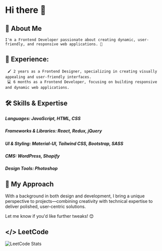 # Hi there 👋
## 💫 About Me
    I'm a Frontend Developer passionate about creating dynamic, user-friendly, and responsive web applications. 🚀
   ## 🌟 Experience:
     🖌️ 2 years as a Frontend Designer, specializing in creating visually appealing and user-friendly interfaces.
     💻 6 months as a Frontend Developer, focusing on building responsive and dynamic web applications.
   ## 🛠 Skills & Expertise
   ##### Languages: JavaScript, HTML, CSS
   ##### Frameworks & Libraries: React, Redux, jQuery
   ##### UI & Styling: Material-UI, Tailwind CSS, Bootstrap, SASS
   ##### CMS: WordPress, Shopify
   ##### Design Tools: Photoshop
## 🚀 My Approach
  With a background in both design and development, I bring a unique perspective to projects—combining creativity with technical expertise to deliver polished, user-centric 
  solutions.

Let me know if you'd like further tweaks! 😊
   ## </> LeetCode
![LeetCode Stats](https://leetcode.card.workers.dev/hsharma1234?theme=dark&font=milonga&extension=null)
